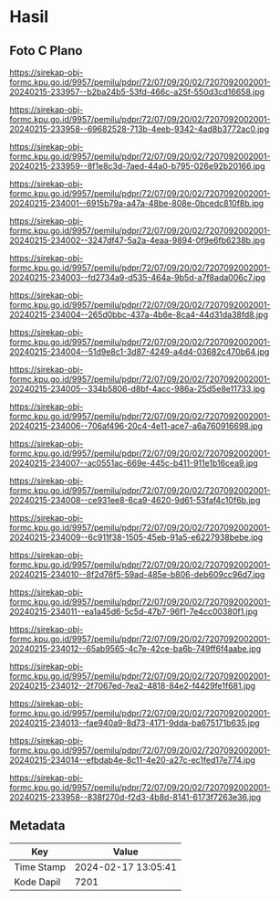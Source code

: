 # Hasil

## Foto C Plano

https://sirekap-obj-formc.kpu.go.id/9957/pemilu/pdpr/72/07/09/20/02/7207092002001-20240215-233957--b2ba24b5-53fd-466c-a25f-550d3cd16658.jpg

https://sirekap-obj-formc.kpu.go.id/9957/pemilu/pdpr/72/07/09/20/02/7207092002001-20240215-233958--69682528-713b-4eeb-9342-4ad8b3772ac0.jpg

https://sirekap-obj-formc.kpu.go.id/9957/pemilu/pdpr/72/07/09/20/02/7207092002001-20240215-233959--8f1e8c3d-7aed-44a0-b795-026e92b20166.jpg

https://sirekap-obj-formc.kpu.go.id/9957/pemilu/pdpr/72/07/09/20/02/7207092002001-20240215-234001--6915b79a-a47a-48be-808e-0bcedc810f8b.jpg

https://sirekap-obj-formc.kpu.go.id/9957/pemilu/pdpr/72/07/09/20/02/7207092002001-20240215-234002--3247df47-5a2a-4eaa-9894-0f9e6fb6238b.jpg

https://sirekap-obj-formc.kpu.go.id/9957/pemilu/pdpr/72/07/09/20/02/7207092002001-20240215-234003--fd2734a9-d535-464a-9b5d-a7f8ada006c7.jpg

https://sirekap-obj-formc.kpu.go.id/9957/pemilu/pdpr/72/07/09/20/02/7207092002001-20240215-234004--265d0bbc-437a-4b6e-8ca4-44d31da38fd8.jpg

https://sirekap-obj-formc.kpu.go.id/9957/pemilu/pdpr/72/07/09/20/02/7207092002001-20240215-234004--51d9e8c1-3d87-4249-a4d4-03682c470b64.jpg

https://sirekap-obj-formc.kpu.go.id/9957/pemilu/pdpr/72/07/09/20/02/7207092002001-20240215-234005--334b5806-d8bf-4acc-986a-25d5e8e11733.jpg

https://sirekap-obj-formc.kpu.go.id/9957/pemilu/pdpr/72/07/09/20/02/7207092002001-20240215-234006--706af496-20c4-4e11-ace7-a6a760916698.jpg

https://sirekap-obj-formc.kpu.go.id/9957/pemilu/pdpr/72/07/09/20/02/7207092002001-20240215-234007--ac0551ac-669e-445c-b411-911e1b16cea9.jpg

https://sirekap-obj-formc.kpu.go.id/9957/pemilu/pdpr/72/07/09/20/02/7207092002001-20240215-234008--ce931ee8-6ca9-4620-9d61-53faf4c10f6b.jpg

https://sirekap-obj-formc.kpu.go.id/9957/pemilu/pdpr/72/07/09/20/02/7207092002001-20240215-234009--6c911f38-1505-45eb-91a5-e6227938bebe.jpg

https://sirekap-obj-formc.kpu.go.id/9957/pemilu/pdpr/72/07/09/20/02/7207092002001-20240215-234010--8f2d76f5-59ad-485e-b806-deb609cc96d7.jpg

https://sirekap-obj-formc.kpu.go.id/9957/pemilu/pdpr/72/07/09/20/02/7207092002001-20240215-234011--ea1a45d6-5c5d-47b7-96f1-7e4cc00380f1.jpg

https://sirekap-obj-formc.kpu.go.id/9957/pemilu/pdpr/72/07/09/20/02/7207092002001-20240215-234012--65ab9565-4c7e-42ce-ba6b-749ff6f4aabe.jpg

https://sirekap-obj-formc.kpu.go.id/9957/pemilu/pdpr/72/07/09/20/02/7207092002001-20240215-234012--2f7067ed-7ea2-4818-84e2-f4429fe1f681.jpg

https://sirekap-obj-formc.kpu.go.id/9957/pemilu/pdpr/72/07/09/20/02/7207092002001-20240215-234013--fae940a9-8d73-4171-9dda-ba675171b635.jpg

https://sirekap-obj-formc.kpu.go.id/9957/pemilu/pdpr/72/07/09/20/02/7207092002001-20240215-234014--efbdab4e-8c11-4e20-a27c-ec1fed17e774.jpg

https://sirekap-obj-formc.kpu.go.id/9957/pemilu/pdpr/72/07/09/20/02/7207092002001-20240215-233958--838f270d-f2d3-4b8d-8141-6173f7263e36.jpg


## Metadata

| Key        | Value               |
| ---------- | ------------------- |
| Time Stamp | 2024-02-17 13:05:41 |
| Kode Dapil | 7201                |



